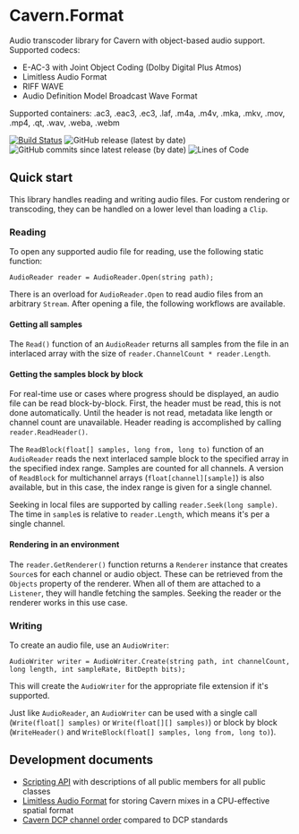 # Cavern.Format
Audio transcoder library for Cavern with object-based audio support.
Supported codecs:
  * E-AC-3 with Joint Object Coding (Dolby Digital Plus Atmos)
  * Limitless Audio Format
  * RIFF WAVE
  * Audio Definition Model Broadcast Wave Format

Supported containers: .ac3, .eac3, .ec3, .laf, .m4a, .m4v, .mka, .mkv, .mov, .mp4, .qt, .wav, .weba, .webm

[![Build Status](https://api.travis-ci.com/VoidXH/Cavern.svg?branch=master)](https://app.travis-ci.com/VoidXH/Cavern)
![GitHub release (latest by date)](https://img.shields.io/github/v/release/VoidXH/Cavern)
![GitHub commits since latest release (by date)](https://img.shields.io/github/commits-since/VoidXH/Cavern/latest)
![Lines of Code](https://img.shields.io/tokei/lines/github/VoidXH/Cavern "Lines of Code")

## Quick start
This library handles reading and writing audio files. For custom rendering or
transcoding, they can be handled on a lower level than loading a `Clip`.

### Reading
To open any supported audio file for reading, use the following static function:
```
AudioReader reader = AudioReader.Open(string path);
```
There is an overload for `AudioReader.Open` to read audio files from an
arbitrary `Stream`. After opening a file, the following workflows are available.

#### Getting all samples
The `Read()` function of an `AudioReader` returns all samples from the file in
an interlaced array with the size of `reader.ChannelCount * reader.Length`.

#### Getting the samples block by block
For real-time use or cases where progress should be displayed, an audio file can
be read block-by-block. First, the header must be read, this is not done
automatically. Until the header is not read, metadata like length or channel
count are unavailable. Header reading is accomplished by calling
`reader.ReadHeader()`.

The `ReadBlock(float[] samples, long from, long to)` function of an
`AudioReader` reads the next interlaced sample block to the specified array in
the specified index range. Samples are counted for all channels. A version of
`ReadBlock` for multichannel arrays (`float[channel][sample]`) is also
available, but in this case, the index range is given for a single channel.

Seeking in local files are supported by calling `reader.Seek(long sample)`. The
time in `sample`s is relative to `reader.Length`, which means it's per a single
channel.

#### Rendering in an environment
The `reader.GetRenderer()` function returns a `Renderer` instance that creates
`Source`s for each channel or audio object. These can be retrieved from the
`Objects` property of the renderer. When all of them are attached to a
`Listener`, they will handle fetching the samples. Seeking the reader or the
renderer works in this use case.

### Writing
To create an audio file, use an `AudioWriter`:
```
AudioWriter writer = AudioWriter.Create(string path, int channelCount, long length, int sampleRate, BitDepth bits);
```
This will create the `AudioWriter` for the appropriate file extension if it's
supported.

Just like `AudioReader`, an `AudioWriter` can be used with a single call
(`Write(float[] samples)` or `Write(float[][] samples)`) or block by block
(`WriteHeader()` and `WriteBlock(float[] samples, long from, long to)`).

## Development documents
* [Scripting API](https://cavern.sbence.hu/cavern/doc.php?if=api/index) with descriptions of all public members for all public classes
* [Limitless Audio Format](https://cavern.sbence.hu/cavern/doc.php?p=LAF) for storing Cavern mixes in a CPU-effective spatial format
* [Cavern DCP channel order](https://cavern.sbence.hu/cavern/doc.php?p=DCP) compared to DCP standards
